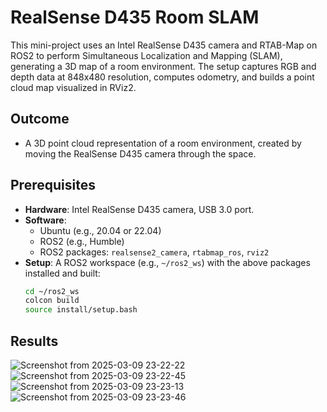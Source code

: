 # RealSense D435 Room SLAM

This mini-project uses an Intel RealSense D435 camera and RTAB-Map on ROS2 to perform Simultaneous Localization and Mapping (SLAM), generating a 3D map of a room environment. The setup captures RGB and depth data at 848x480 resolution, computes odometry, and builds a point cloud map visualized in RViz2.

## Outcome
- A 3D point cloud representation of a room environment, created by moving the RealSense D435 camera through the space.

## Prerequisites
- **Hardware**: Intel RealSense D435 camera, USB 3.0 port.
- **Software**:
  - Ubuntu (e.g., 20.04 or 22.04)
  - ROS2 (e.g., Humble)
  - ROS2 packages: `realsense2_camera`, `rtabmap_ros`, `rviz2`
- **Setup**: A ROS2 workspace (e.g., `~/ros2_ws`) with the above packages installed and built:
  ```bash
  cd ~/ros2_ws
  colcon build
  source install/setup.bash

## Results
![Screenshot from 2025-03-09 23-22-22](https://github.com/user-attachments/assets/4cef13b3-1146-416c-89a9-16bf18b18bcf)
![Screenshot from 2025-03-09 23-22-45](https://github.com/user-attachments/assets/c4d6435b-40d8-4499-8217-f1b71b84f03a)
![Screenshot from 2025-03-09 23-23-13](https://github.com/user-attachments/assets/cd8d7dab-7aca-4d9f-b440-4020a9e00cd7)
![Screenshot from 2025-03-09 23-23-46](https://github.com/user-attachments/assets/b8766dc9-30bf-4570-9809-68dd57bb2c33)

<!-- Updated to main branch, May 2025 -->
